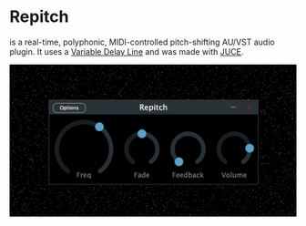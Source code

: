 # Repitch

is a real-time, polyphonic, MIDI-controlled pitch-shifting AU/VST audio plugin. It uses a [Variable Delay Line](http://msp.ucsd.edu/techniques/latest/book-html/node115.html) and was made with [JUCE](http://www.juce.com).

![](screenshot.png)
